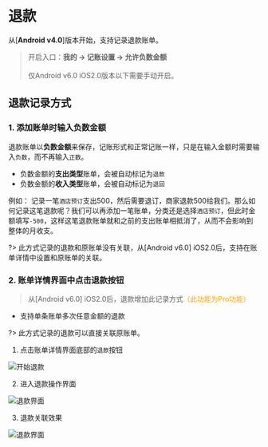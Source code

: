 # 退款

从[**Android v4.0**]版本开始，支持记录退款账单。

> 开启入口：**我的 -> 记账设置 -> 允许负数金额**<br><br>仅Android v6.0 iOS2.0版本以下需要手动开启。

## 退款记录方式

### 1. 添加账单时输入负数金额

退款账单以**负数金额**来保存，记账形式和正常记账一样，只是在输入金额时需要输入`负数`，而不再输入`正数`。

- 负数金额的**支出类型**账单，会被自动标记为`退款`
- 负数金额的**收入类型**账单，会被自动标记为`退回`

例如： 记录一笔`酒店预订`支出500，然后需要退订，商家退款500给我们。那么如何记录这笔退款呢？我们可以再添加一笔账单，分类还是选择`酒店预订`，但此时金额填写`-500`，这样这笔退款账单就和之前的支出账单相抵消了，从而不会影响到整体的月收支。

?> 此方式记录的退款和原账单没有关联，从[Android v6.0] iOS2.0后，支持在账单详情中设置和原账单的关联。

### 2. 账单详情界面中点击退款按钮

> 从[Android v6.0] iOS2.0后，退款增加此记录方式<font color=orange>（此功能为Pro功能）</font>

* 支持单条账单多次任意金额的退款

?> 此方式记录的退款可以直接关联原账单。

1. 点击账单详情界面底部的`退款`按钮

![开始退款](https://s1.ax1x.com/2023/02/21/pSjGMSs.jpg ':size=50%')

2. 进入退款操作界面

![退款界面](https://s1.ax1x.com/2023/02/21/pSjGuWj.jpg ':size=50%')

3. 退款关联效果

![退款界面](https://s1.ax1x.com/2023/02/21/pSjGmFg.jpg ':size=50%')